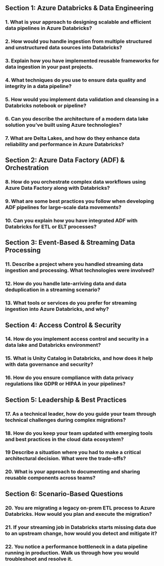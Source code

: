 ## Section 1: Azure Databricks & Data Engineering

### 1. What is your approach to designing scalable and efficient data pipelines in Azure Databricks?

### 2. How would you handle ingestion from multiple structured and unstructured data sources into Databricks?

### 3. Explain how you have implemented reusable frameworks for data ingestion in your past projects.

### 4. What techniques do you use to ensure data quality and integrity in a data pipeline?

### 5. How would you implement data validation and cleansing in a Databricks notebook or pipeline?

### 6. Can you describe the architecture of a modern data lake solution you’ve built using Azure technologies?

### 7. What are Delta Lakes, and how do they enhance data reliability and performance in Azure Databricks?

## Section 2: Azure Data Factory (ADF) & Orchestration

### 8. How do you orchestrate complex data workflows using Azure Data Factory along with Databricks?

### 9. What are some best practices you follow when developing ADF pipelines for large-scale data movements?

### 10. Can you explain how you have integrated ADF with Databricks for ETL or ELT processes?

## Section 3: Event-Based & Streaming Data Processing
### 11. Describe a project where you handled streaming data ingestion and processing. What technologies were involved?

### 12. How do you handle late-arriving data and data deduplication in a streaming scenario?

### 13. What tools or services do you prefer for streaming ingestion into Azure Databricks, and why?

## Section 4: Access Control & Security

### 14. How do you implement access control and security in a data lake and Databricks environment?

### 15. What is Unity Catalog in Databricks, and how does it help with data governance and security?

### 16. How do you ensure compliance with data privacy regulations like GDPR or HIPAA in your pipelines?

## Section 5: Leadership & Best Practices

### 17. As a technical leader, how do you guide your team through technical challenges during complex migrations?

### 18. How do you keep your team updated with emerging tools and best practices in the cloud data ecosystem?

### 19 Describe a situation where you had to make a critical architectural decision. What were the trade-offs?

### 20. What is your approach to documenting and sharing reusable components across teams?

## Section 6: Scenario-Based Questions

### 20. You are migrating a legacy on-prem ETL process to Azure Databricks. How would you plan and execute the migration?

### 21. If your streaming job in Databricks starts missing data due to an upstream change, how would you detect and mitigate it?

### 22. You notice a performance bottleneck in a data pipeline running in production. Walk us through how you would troubleshoot and resolve it.